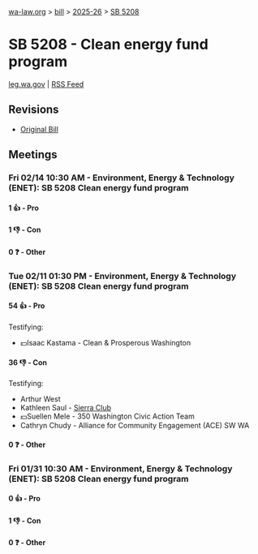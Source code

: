 [wa-law.org](/) > [bill](/bill/) > [2025-26](/bill/2025-26/) > [SB 5208](/bill/2025-26/sb/5208/)

# SB 5208 - Clean energy fund program
[leg.wa.gov](https://app.leg.wa.gov/billsummary?BillNumber=5208&Year=2025&Initiative=false) | [RSS Feed](./rss.xml)

## Revisions
* [Original Bill](1/)

## Meetings
### Fri 02/14 10:30 AM - Environment, Energy & Technology (ENET): SB 5208 Clean energy fund program
#### 1 👍 - Pro

#### 1 👎 - Con

#### 0 ❓ - Other

### Tue 02/11 01:30 PM - Environment, Energy & Technology (ENET): SB 5208 Clean energy fund program
#### 54 👍 - Pro
Testifying:
* 💵Isaac Kastama - Clean & Prosperous Washington

#### 36 👎 - Con
Testifying:
* Arthur West
* Kathleen Saul - [Sierra Club](/org/sierra_club/)
* 💵Suellen Mele - 350 Washington Civic Action Team
* Cathryn Chudy - Alliance for Community Engagement (ACE) SW WA

#### 0 ❓ - Other

### Fri 01/31 10:30 AM - Environment, Energy & Technology (ENET): SB 5208 Clean energy fund program
#### 0 👍 - Pro

#### 1 👎 - Con

#### 0 ❓ - Other
